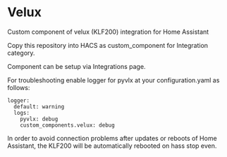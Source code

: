 # Velux
Custom component of velux (KLF200) integration for Home Assistant

Copy this repository into HACS as custom_component for Integration category.

Component can be setup via Integrations page.

For troubleshooting enable logger for pyvlx at your configuration.yaml as follows: 

    logger:
      default: warning
      logs:
        pyvlx: debug
        custom_components.velux: debug

In order to avoid connection problems after updates or reboots of Home Assistant, the KLF200 will be automatically rebooted on hass stop even.
